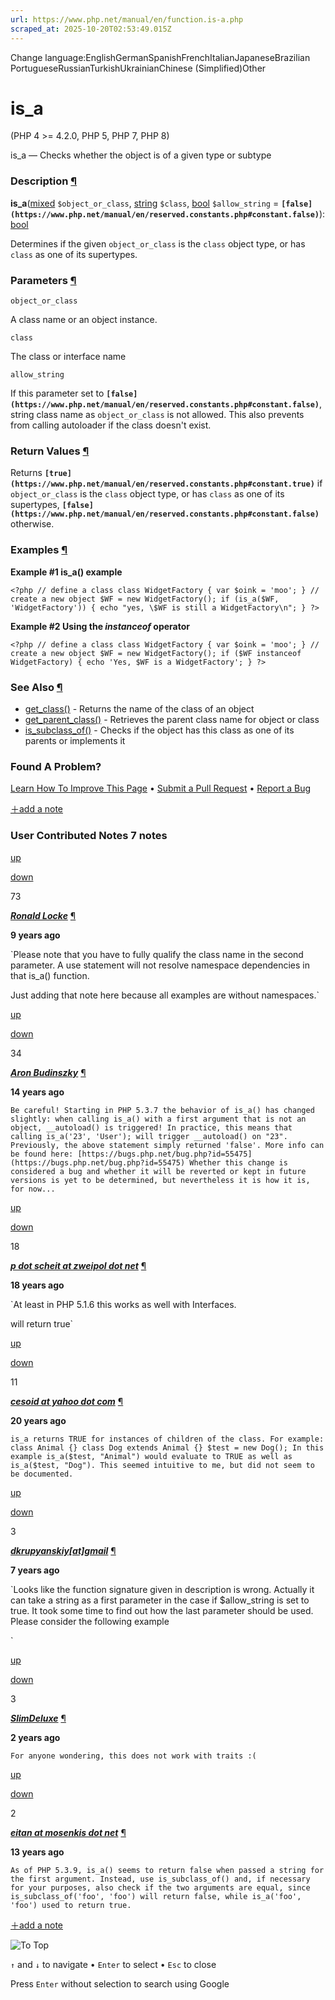 ```yaml
---
url: https://www.php.net/manual/en/function.is-a.php
scraped_at: 2025-10-20T02:53:49.015Z
---
```


Change language:EnglishGermanSpanishFrenchItalianJapaneseBrazilian PortugueseRussianTurkishUkrainianChinese (Simplified)Other

# is\_a

(PHP 4 >= 4.2.0, PHP 5, PHP 7, PHP 8)

is\_a — Checks whether the object is of a given type or subtype

### Description [¶](https://www.php.net/manual/en/function.is-a.php\#refsect1-function.is-a-description)

**is\_a**([mixed](https://www.php.net/manual/en/language.types.mixed.php) `$object_or_class`, [string](https://www.php.net/manual/en/language.types.string.php) `$class`, [bool](https://www.php.net/manual/en/language.types.boolean.php) `$allow_string` = **`[false](https://www.php.net/manual/en/reserved.constants.php#constant.false)`**): [bool](https://www.php.net/manual/en/language.types.boolean.php)

Determines if the given `object_or_class` is the
`class` object type,
or has `class` as one of its supertypes.


### Parameters [¶](https://www.php.net/manual/en/function.is-a.php\#refsect1-function.is-a-parameters)

`object_or_class`

A class name or an object instance.


`class`

The class or interface name


`allow_string`

If this parameter set to **`[false](https://www.php.net/manual/en/reserved.constants.php#constant.false)`**, string class name as `object_or_class`
is not allowed. This also prevents from calling autoloader if the class doesn't exist.


### Return Values [¶](https://www.php.net/manual/en/function.is-a.php\#refsect1-function.is-a-returnvalues)

Returns **`[true](https://www.php.net/manual/en/reserved.constants.php#constant.true)`** if `object_or_class` is the
`class` object type,
or has `class` as one of its supertypes, **`[false](https://www.php.net/manual/en/reserved.constants.php#constant.false)`** otherwise.


### Examples [¶](https://www.php.net/manual/en/function.is-a.php\#refsect1-function.is-a-examples)

**Example #1 **is\_a()** example**

`<?php
// define a class
class WidgetFactory
{
var $oink = 'moo';
}
// create a new object
$WF = new WidgetFactory();
if (is_a($WF, 'WidgetFactory')) {
echo "yes, \$WF is still a WidgetFactory\n";
}
?>`

**Example #2 Using the _instanceof_ operator**

`<?php
// define a class
class WidgetFactory
{
var $oink = 'moo';
}
// create a new object
$WF = new WidgetFactory();
if ($WF instanceof WidgetFactory) {
    echo 'Yes, $WF is a WidgetFactory';
}
?>`

### See Also [¶](https://www.php.net/manual/en/function.is-a.php\#refsect1-function.is-a-seealso)

- [get\_class()](https://www.php.net/manual/en/function.get-class.php) \- Returns the name of the class of an object
- [get\_parent\_class()](https://www.php.net/manual/en/function.get-parent-class.php) \- Retrieves the parent class name for object or class
- [is\_subclass\_of()](https://www.php.net/manual/en/function.is-subclass-of.php) \- Checks if the object has this class as one of its parents or implements it

### Found A Problem?

[Learn How To Improve This Page](https://github.com/php/doc-base/blob/master/README.md "This will take you to our contribution guidelines on GitHub")
•
[Submit a Pull Request](https://github.com/php/doc-en/blob/master/reference/classobj/functions/is-a.xml)
•
[Report a Bug](https://github.com/php/doc-en/issues/new?body=From%20manual%20page:%20https:%2F%2Fphp.net%2Ffunction.is-a%0A%0A---)

[＋add a note](https://www.php.net/manual/add-note.php?sect=function.is-a&repo=en&redirect=https://www.php.net/manual/en/function.is-a.php)

### User Contributed Notes 7 notes

[up](https://www.php.net/manual/vote-note.php?id=119972&page=function.is-a&vote=up "Vote up!")

[down](https://www.php.net/manual/vote-note.php?id=119972&page=function.is-a&vote=down "Vote down!")

73


[**_Ronald Locke_**](https://www.php.net/manual/en/function.is-a.php#119972) [¶](https://www.php.net/manual/en/function.is-a.php#119972)

**9 years ago**

`Please note that you have to fully qualify the class name in the second parameter.
A use statement will not resolve namespace dependencies in that is_a() function.
<?php
namespace foo\bar;
class A {};
class B extends A {};
?>
<?php
namespace har\var;
use foo\bar\A;
$foo = new foo\bar\B();
is_a($foo, 'A'); // returns false;
is_a($foo, 'foo\bar\A'); // returns true;
?>
Just adding that note here because all examples are without namespaces.`

[up](https://www.php.net/manual/vote-note.php?id=105684&page=function.is-a&vote=up "Vote up!")

[down](https://www.php.net/manual/vote-note.php?id=105684&page=function.is-a&vote=down "Vote down!")

34


[**_Aron Budinszky_**](https://www.php.net/manual/en/function.is-a.php#105684) [¶](https://www.php.net/manual/en/function.is-a.php#105684)

**14 years ago**

`Be careful! Starting in PHP 5.3.7 the behavior of is_a() has changed slightly: when calling is_a() with a first argument that is not an object, __autoload() is triggered!
In practice, this means that calling is_a('23', 'User'); will trigger __autoload() on "23". Previously, the above statement simply returned 'false'.
More info can be found here:
[https://bugs.php.net/bug.php?id=55475](https://bugs.php.net/bug.php?id=55475)
Whether this change is considered a bug and whether it will be reverted or kept in future versions is yet to be determined, but nevertheless it is how it is, for now...`

[up](https://www.php.net/manual/vote-note.php?id=72363&page=function.is-a&vote=up "Vote up!")

[down](https://www.php.net/manual/vote-note.php?id=72363&page=function.is-a&vote=down "Vote down!")

18


[**_p dot scheit at zweipol dot net_**](https://www.php.net/manual/en/function.is-a.php#72363) [¶](https://www.php.net/manual/en/function.is-a.php#72363)

**18 years ago**

`At least in PHP 5.1.6 this works as well with Interfaces.
<?php
interface test {
public function A();
}
class TestImplementor implements test {
public function A () {
    print "A";
}
}
$testImpl = new TestImplementor();
var_dump(is_a($testImpl,'test'));
?>
will return true`

[up](https://www.php.net/manual/vote-note.php?id=57501&page=function.is-a&vote=up "Vote up!")

[down](https://www.php.net/manual/vote-note.php?id=57501&page=function.is-a&vote=down "Vote down!")

11


[**_cesoid at yahoo dot com_**](https://www.php.net/manual/en/function.is-a.php#57501) [¶](https://www.php.net/manual/en/function.is-a.php#57501)

**20 years ago**

`is_a returns TRUE for instances of children of the class.
For example:
class Animal
{}
class Dog extends Animal
{}
$test = new Dog();
In this example is_a($test, "Animal") would evaluate to TRUE as well as is_a($test, "Dog").
This seemed intuitive to me, but did not seem to be documented.`

[up](https://www.php.net/manual/vote-note.php?id=122252&page=function.is-a&vote=up "Vote up!")

[down](https://www.php.net/manual/vote-note.php?id=122252&page=function.is-a&vote=down "Vote down!")

3


[**_dkrupyanskiy\[at\]gmail_**](https://www.php.net/manual/en/function.is-a.php#122252) [¶](https://www.php.net/manual/en/function.is-a.php#122252)

**7 years ago**

`Looks like the function signature given in description is wrong. Actually it can take a string  as a first parameter in the case if $allow_string is set to true.
It took some time to find out how the last parameter should be used. Please consider the following example
<?php
class Foo{}
spl_autoload_register(
    function($classname){
        printf('autoload has been triggered for %s%s', $classname, PHP_EOL);
    }
);
var_dump(is_a('UndefinedClassName', Foo::class, true));
?>`

[up](https://www.php.net/manual/vote-note.php?id=127930&page=function.is-a&vote=up "Vote up!")

[down](https://www.php.net/manual/vote-note.php?id=127930&page=function.is-a&vote=down "Vote down!")

3


[**_SlimDeluxe_**](https://www.php.net/manual/en/function.is-a.php#127930) [¶](https://www.php.net/manual/en/function.is-a.php#127930)

**2 years ago**

`For anyone wondering, this does not work with traits :(`

[up](https://www.php.net/manual/vote-note.php?id=107181&page=function.is-a&vote=up "Vote up!")

[down](https://www.php.net/manual/vote-note.php?id=107181&page=function.is-a&vote=down "Vote down!")

2


[**_eitan at mosenkis dot net_**](https://www.php.net/manual/en/function.is-a.php#107181) [¶](https://www.php.net/manual/en/function.is-a.php#107181)

**13 years ago**

`As of PHP 5.3.9, is_a() seems to return false when passed a string for the first argument. Instead, use is_subclass_of() and, if necessary for your purposes, also check if the two arguments are equal, since is_subclass_of('foo', 'foo') will return false, while is_a('foo', 'foo') used to return true.`

[＋add a note](https://www.php.net/manual/add-note.php?sect=function.is-a&repo=en&redirect=https://www.php.net/manual/en/function.is-a.php)

![To Top](https://www.php.net/images/to-top@2x.png)

`↑` and `↓` to navigate •
`Enter` to select •
`Esc` to close


Press `Enter` without
selection to search using Google